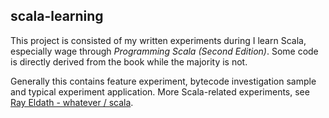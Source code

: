 ## scala-learning

This project is consisted of my written experiments during I learn Scala, especially wage through *Programming Scala (Second Edition)*. Some code is directly derived from the book while the majority is not.

Generally this contains feature experiment, bytecode investigation sample and typical experiment application. More Scala-related experiments, see [Ray Eldath - whatever / scala](https://github.com/Ray-Eldath/whatever/tree/master/main/src/main/scala).